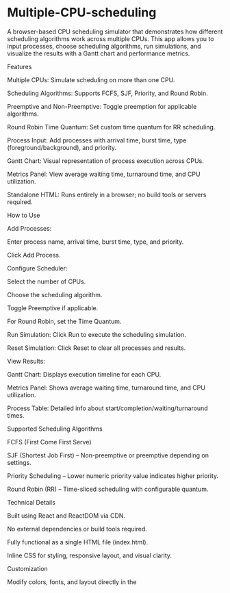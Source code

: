 # Multiple-CPU-scheduling
A browser-based CPU scheduling simulator that demonstrates how different scheduling algorithms work across multiple CPUs. This app allows you to input processes, choose scheduling algorithms, run simulations, and visualize the results with a Gantt chart and performance metrics.

Features

Multiple CPUs: Simulate scheduling on more than one CPU.

Scheduling Algorithms: Supports FCFS, SJF, Priority, and Round Robin.

Preemptive and Non-Preemptive: Toggle preemption for applicable algorithms.

Round Robin Time Quantum: Set custom time quantum for RR scheduling.

Process Input: Add processes with arrival time, burst time, type (foreground/background), and priority.

Gantt Chart: Visual representation of process execution across CPUs.

Metrics Panel: View average waiting time, turnaround time, and CPU utilization.

Standalone HTML: Runs entirely in a browser; no build tools or servers required.

How to Use

Add Processes:

Enter process name, arrival time, burst time, type, and priority.

Click Add Process.

Configure Scheduler:

Select the number of CPUs.

Choose the scheduling algorithm.

Toggle Preemptive if applicable.

For Round Robin, set the Time Quantum.

Run Simulation: Click Run to execute the scheduling simulation.

Reset Simulation: Click Reset to clear all processes and results.

View Results:

Gantt Chart: Displays execution timeline for each CPU.

Metrics Panel: Shows average waiting time, turnaround time, and CPU utilization.

Process Table: Detailed info about start/completion/waiting/turnaround times.

Supported Scheduling Algorithms

FCFS (First Come First Serve)

SJF (Shortest Job First) – Non-preemptive or preemptive depending on settings.

Priority Scheduling – Lower numeric priority value indicates higher priority.

Round Robin (RR) – Time-sliced scheduling with configurable quantum.

Technical Details

Built using React and ReactDOM via CDN.

No external dependencies or build tools required.

Fully functional as a single HTML file (index.html).

Inline CSS for styling, responsive layout, and visual clarity.

Customization

Modify colors, fonts, and layout directly in the <style> block.

Adjust the Gantt chart scaling by changing the width multiplier for .gantt-bar.

Extend functionality to include more metrics or scheduling algorithms.

License

This project is open-source and free to use for educational purposes.

Screenshots

(Optional: include screenshots of the app running, showing Gantt chart and metrics.)
